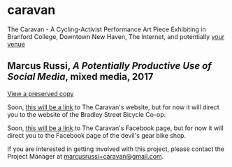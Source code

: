 # caravan
The Caravan - A Cycling-Activist Performance Art Piece Exhibiting in Branford College, Downtown New Haven, The Internet, and potentially [your venue](mailto:marcusrussi+caravan@gmail.com)

## Marcus Russi, _A Potentially Productive Use of Social Media_, mixed media, 2017
[View a preserved copy](https://github.com/marcusrussi/caravan/blob/master/Marcus%20Russi%2C%20%22A%20Potentially%20Productive%20Use%20of%20Social%20Media%22%2C%202017%2C%20mixed%20media.pdf)

Soon, [this will be a link](http://bsbc.co/) to The Caravan's website, but for now it will direct you to the website of the Bradley Street Bicycle Co-op.

Soon, [this will be a link](https://www.facebook.com/thedevilsgear/) to The Caravan's Facebook page, but for now it will direct you to the Facebook page of the devil's gear bike shop.

If you are interested in getting involved with this project, please contact the Project Manager at [marcusrussi+caravan@gmail.com](mailto:marcusrussi+caravan@gmail.com).

